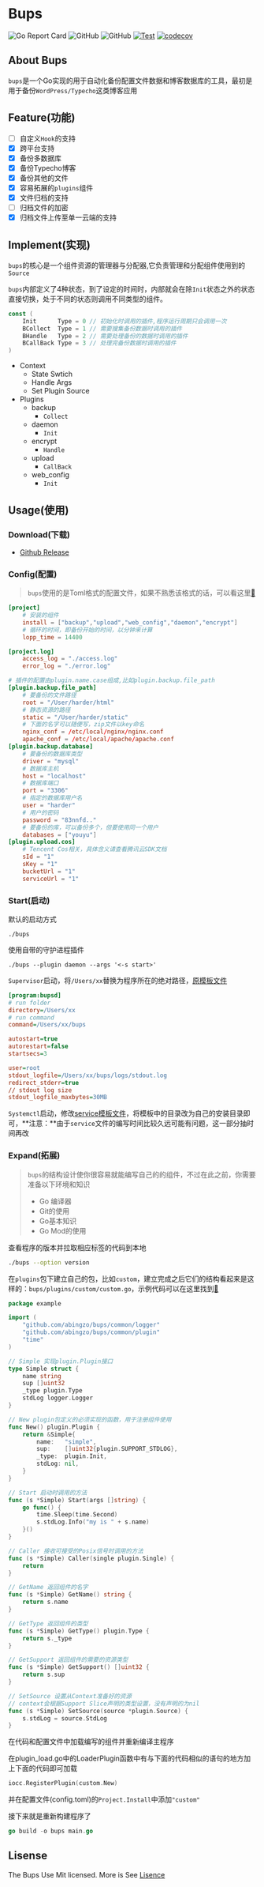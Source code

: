 # Bups

![Go Report Card](https://goreportcard.com/badge/github.com/abingzo/bups) ![GitHub](https://img.shields.io/github/license/abingzo/bups) ![GitHub](https://badgen.net/github/release/zbh255/bups) [![Test](https://github.com/zbh255/bups/actions/workflows/test.yml/badge.svg)](https://github.com/zbh255/bups/actions/workflows/test.yml) [![codecov](https://codecov.io/gh/zbh255/bups/branch/dev/graph/badge.svg?token=HA19RXTWTV)](https://codecov.io/gh/zbh255/bups)

## About Bups

`bups`是一个Go实现的用于自动化备份配置文件数据和博客数据库的工具，最初是用于备份`WordPress/Typecho`这类博客应用

## Feature(功能)

- [ ] 自定义`Hook`的支持
- [x] 跨平台支持
- [x] 备份多数据库
- [x] 备份Typecho博客
- [x] 备份其他的文件
- [x] 容易拓展的`plugins`组件
- [x] 文件归档的支持
- [ ] 归档文件的加密
- [x] 归档文件上传至单一云端的支持

## Implement(实现)

`bups`的核心是一个组件资源的管理器与分配器,它负责管理和分配组件使用到的`Source`

`bups`内部定义了4种状态，到了设定的时间时，内部就会在除`Init`状态之外的状态直接切换，处于不同的状态则调用不同类型的组件。

```go
const (
	Init      Type = 0 // 初始化时调用的插件,程序运行周期只会调用一次
	BCollect  Type = 1 // 需要搜集备份数据时调用的插件
	BHandle   Type = 2 // 需要处理备份的数据时调用的插件
	BCallBack Type = 3 // 处理完备份数据时调用的插件
)
```

- Context
    - State Swtich
    - Handle Args
    - Set Plugin Source
- Plugins
    - backup
        - `Collect`
    - daemon
        - `Init`
    - encrypt
        - `Handle`
    - upload
        - `CallBack`
    - web_config
        - `Init`

## Usage(使用)

### Download(下载)

- [Github Release](https://github.com/zbh255/bups/releases)

### Config(配置)

> `bups`使用的是Toml格式的配置文件，如果不熟悉该格式的话，可以看这里[:link:](https://toml.io/cn/v1.0.0)

```toml
[project]
	# 安装的组件
	install = ["backup","upload","web_config","daemon","encrypt"]
	# 循环的时间，即备份开始的时间，以分钟来计算
	lopp_time = 14400

[project.log]
	access_log = "./access.log"
	error_log = "./error.log"

# 插件的配置由plugin.name.case组成,比如plugin.backup.file_path
[plugin.backup.file_path]
	# 要备份的文件路径
	root = "/User/harder/html"
	# 静态资源的路径
	static = "/User/harder/static"
	# 下面的名字可以随便写，zip文件以key命名
	nginx_conf = /etc/local/nginx/nginx.conf
	apache_conf = /etc/local/apache/apache.conf
[plugin.backup.database]
	# 要备份的数据库类型
	driver = "mysql"
	# 数据库主机
	host = "localhost"
	# 数据库端口
	port = "3306"
	# 指定的数据库用户名
	user = "harder"
	# 用户的密码
	password = "83nnfd.."
	# 要备份的库，可以备份多个，但要使用同一个用户
	databases = ["youyu"]
[plugin.upload.cos]
	# Tencent Cos相关，具体含义请查看腾讯云SDK文档
	sId = "1"
	sKey = "1"
	bucketUrl = "1"
	serviceUrl = "1"
```

### Start(启动)

默认的启动方式

```shell
./bups
```

使用自带的守护进程插件

```shell
./bups --plugin daemon --args '<-s start>'
```

`Supervisor`启动，将`/Users/xx`替换为程序所在的绝对路径，[原模板文件](./bupsd.ini)

```ini
[program:bupsd]
# run folder
directory=/Users/xx
# run command
command=/Users/xx/bups

autostart=true
autorestart=false
startsecs=3

user=root
stdout_logfile=/Users/xx/bups/logs/stdout.log
redirect_stderr=true
// stdout log size
stdout_logfile_maxbytes=30MB
```

`Systemctl`启动，修改[service模板文件](./bupsd.service)，将模板中的目录改为自己的安装目录即可，**注意：**由于`service`文件的编写时间比较久远可能有问题，这一部分抽时间再改

### Expand(拓展)

> `bups`的结构设计使你很容易就能编写自己的的组件，不过在此之前，你需要准备以下环境和知识
>
> - Go 编译器
> - Git的使用
> - Go基本知识
> - Go Mod的使用

查看程序的版本并拉取相应标签的代码到本地

```sh
./bups --option version
```

在`plugins`包下建立自己的包，比如`custom`，建立完成之后它们的结构看起来是这样的：`bups/plugins/custom/custom.go`，示例代码可以在这里找到[:link:](https://github.com/zbh255/bups/tree/dev/example)

```go
package example

import (
	"github.com/abingzo/bups/common/logger"
	"github.com/abingzo/bups/common/plugin"
	"time"
)

// Simple 实现plugin.Plugin接口
type Simple struct {
	name string
	sup []uint32
	_type plugin.Type
	stdLog logger.Logger
}

// New plugin包定义的必须实现的函数，用于注册组件使用
func New() plugin.Plugin {
	return &Simple{
		name:   "simple",
		sup:    []uint32{plugin.SUPPORT_STDLOG},
		_type:  plugin.Init,
		stdLog: nil,
	}
}

// Start 启动时调用的方法
func (s *Simple) Start(args []string) {
	go func() {
		time.Sleep(time.Second)
		s.stdLog.Info("my is " + s.name)
	}()
}

// Caller 接收可接受的Posix信号时调用的方法
func (s *Simple) Caller(single plugin.Single) {
	return
}

// GetName 返回组件的名字
func (s *Simple) GetName() string {
	return s.name
}

// GetType 返回组件的类型
func (s *Simple) GetType() plugin.Type {
	return s._type
}

// GetSupport 返回组件的需要的资源类型
func (s *Simple) GetSupport() []uint32 {
	return s.sup
}

// SetSource 设置从Context准备好的资源
// context会根据Support Slice声明的类型设置，没有声明的为nil
func (s *Simple) SetSource(source *plugin.Source) {
	s.stdLog = source.StdLog
}
```

在代码和配置文件中加载编写的组件并重新编译主程序

在plugin_load.go中的LoaderPlugin函数中有与下面的代码相似的语句的地方加上下面的代码即可加载

```go
iocc.RegisterPlugin(custom.New)
```

并在配置文件(config.toml)的`Project.Install`中添加`"custom"`

接下来就是重新构建程序了

```go
go build -o bups main.go
```

## Lisense

The Bups Use Mit licensed. More is See [Lisence](https://github.com/zbh255/bups/blob/dev/LICENSE)

